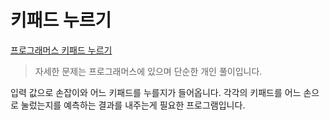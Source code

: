 # 키패드 누르기  
[프로그래머스 키패드 누르기](https://programmers.co.kr/learn/courses/30/lessons/67256)  

> 자세한 문제는 프로그래머스에 있으며 단순한 개인 풀이입니다.  

입력 값으로 손잡이와 어느 키패드를 누를지가 들어옵니다. 각각의 키패드를 어느 손으로 눌렀는지를 예측하는 결과를 내주는게 필요한 프로그램입니다.  